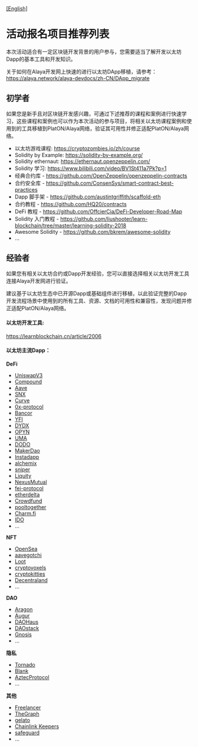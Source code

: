 [[English]](https://github.com/AlayaNetwork/Developer-Events/blob/main/Recommended%20Projects%20for%20the%20Event.md)

# 活动报名项目推荐列表

本次活动适合有一定区块链开发背景的用户参与，您需要适当了解开发以太坊Dapp的基本工具和开发知识。

关于如何在Alaya开发网上快速的进行以太坊DApp移植，请参考：https://alaya.network/alaya-devdocs/zh-CN/DApp_migrate

## 初学者

如果您是新手且对区块链开发感兴趣，可通过下述推荐的课程和案例进行快速学习，这些课程和案例也可以作为本次活动的参与项目，将相关以太坊课程案例和使用到的工具移植到PlatON/Alaya网络，验证其可用性并修正适配PlatON/Alaya网络。

- 以太坊游戏课程: https://cryptozombies.io/zh/course
- Solidity by Example: https://solidity-by-example.org/
- Solidity ethernaut: https://ethernaut.openzeppelin.com/
- Solidity 学习: https://www.bilibili.com/video/BV1St411a7Pk?p=1
- 经典合约库 - https://github.com/OpenZeppelin/openzeppelin-contracts
- 合约安全库 - https://github.com/ConsenSys/smart-contract-best-practices
- Dapp 脚手架 - https://github.com/austintgriffith/scaffold-eth
- 合约教程 - https://github.com/HQ20/contracts
- DeFi 教程 - https://github.com/OffcierCia/DeFi-Developer-Road-Map
- Solidity 入门教程 - https://github.com/liushooter/learn-blockchain/tree/master/learning-solidity-2018
- Awesome Solidity - https://github.com/bkrem/awesome-solidity
- ...



## 经验者

如果您有相关以太坊合约或Dapp开发经验，您可以直接选择相关以太坊开发工具连接Alaya开发网进行验证。

建议基于以太坊生态中已开源Dapp或基础组件进行移植，以此验证完整的Dapp开发流程场景中使用到的所有工具、资源、文档的可用性和兼容性，发现问题并修正适配PlatON/Alaya网络。

#### **以太坊开发工具:**

https://learnblockchain.cn/article/2006  


#### 以太坊主流Dapp：

**DeFi**

- [UniswapV3](https://github.com/rebase-network/Dapp-Learning/blob/main/defi/Uniswap-V3/readme.md)
- [Compound](https://github.com/compound-developers)
- [Aave](https://docs.aave.com/portal/)
- [SNX](https://github.com/Synthetixio) 
- [Curve](https://github.com/curvefi) 
- [0x-protocol](https://github.com/0xProject/0x-protocol-specification/blob/master/v2/v2-specification.md#exchange) 
- [Bancor](https://bancor.network/) 
- [YFI](https://yearn.finance/) 
- [DYDX](https://dydx.exchange/)
- [OPYN](https://v2.opyn.co/)
- [UMA](https://github.com/UMAprotocol)
- [DODO](https://dodoex.github.io/docs/zh/docs/DODO-Economics-102) 
- [MakerDao](https://makerdao.com/en/)
- [Instadapp](https://github.com/Instadapp)
- [alchemix](https://github.com/alchemix-finance/alchemix-protocol) 
- [sniper](https://github.com/Supercycled/cake_sniper.git) 
- [Liquity](https://github.com/liquity)
- [NexusMutual](https://github.com/NexusMutual)
- [fei-protocol](https://github.com/fei-protocol)
- [etherdelta](https://github.com/etherdelta)
- [Crowdfund](https://github.com/OpenZeppelin/openzeppelin-contracts/tree/release-v2.3.0/contracts/crowdsale) 
- [pooltogether](https://github.com/pooltogether)
- [Charm.fi](https://github.com/charmfinance/alpha-vaults-contracts) 
- [IDO](https://github.com/gnosis/ido-contracts)
- ...

**NFT**

- [OpenSea](https://github.com/ProjectOpenSea/opensea-creatures) 
- [aavegotchi](https://aavegotchi.com/)
- [Loot](https://github.com/lootproject)
- [cryptovoxels](https://github.com/cryptovoxels)
- [cryptokitties](https://www.cryptokitties.co/)
- [Decentraland](https://github.com/decentraland)
- ...

**DAO**

- [Aragon](https://aragon.org/)
- [Augur](https://github.com/AugurProject)
- [DAOHaus](https://daohaus.club/)
- [DAOstack](https://github.com/daostack) 
- [Gnosis](https://github.com/gnosis)
- ...

**隐私**

- [Tornado](https://github.com/tornadocash)
- [Blank](https://github.com/Blank-Wallet/)
- [AztecProtocol](https://github.com/AztecProtocol)
- ...

**其他**

- [Freelancer](https://github.com/jacksonng77/freelancer) 
- [TheGraph](https://github.com/graphprotocol) 
- [gelato](https://github.com/gelatodigital)
- [Chainlink Keepers](https://docs.chain.link/docs/chainlink-keepers/introduction/)
- [safeguard]( https://github.com/withtally/safeguard)
- ...
